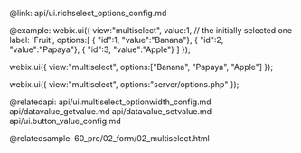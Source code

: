 @link: api/ui.richselect_options_config.md


@example:
webix.ui({
    view:"multiselect",
    value:1, // the initially selected one
    label: 'Fruit',
    options:[ 
        { "id":1, "value":"Banana"}, 
        { "id":2, "value":"Papaya"}, 
        { "id":3, "value":"Apple"}
    ]
}); 

webix.ui({
	view:"multiselect",
    options:["Banana", "Papaya", "Apple"]
});

webix.ui({
	view:"multiselect", 
    options:"server/options.php"
});


@relatedapi: 
	api/ui.multiselect_optionwidth_config.md
    api/datavalue_getvalue.md
    api/datavalue_setvalue.md
    api/ui.button_value_config.md
    
@relatedsample:
	60_pro/02_form/02_multiselect.html
	